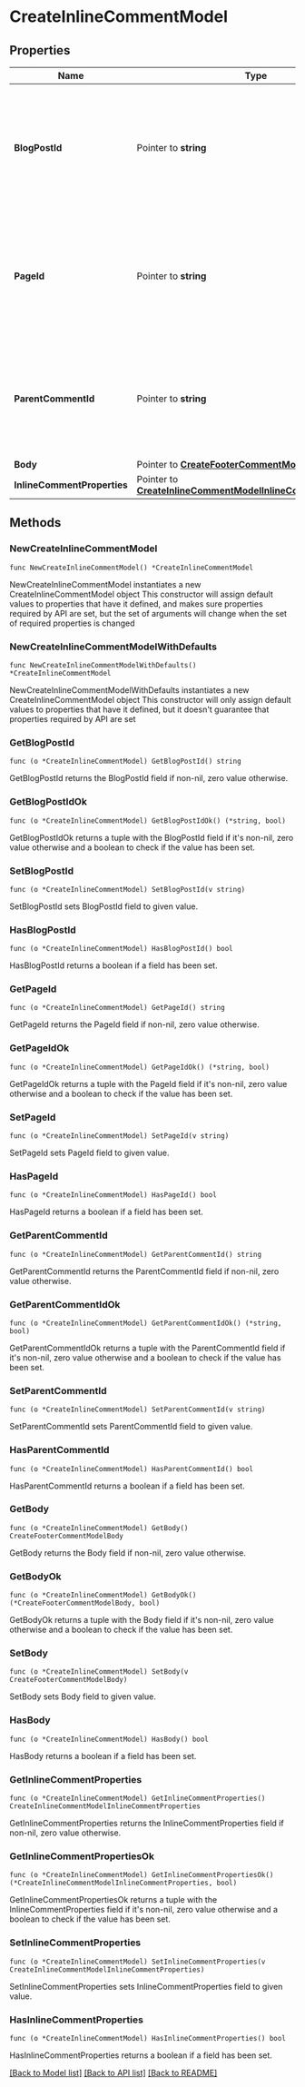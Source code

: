 # CreateInlineCommentModel

## Properties

Name | Type | Description | Notes
------------ | ------------- | ------------- | -------------
**BlogPostId** | Pointer to **string** | ID of the containing blog post, if intending to create a top level footer comment. Do not provide if creating a reply. | [optional] 
**PageId** | Pointer to **string** | ID of the containing page, if intending to create a top level footer comment. Do not provide if creating a reply. | [optional] 
**ParentCommentId** | Pointer to **string** | ID of the parent comment, if intending to create a reply. Do not provide if creating a top level comment. | [optional] 
**Body** | Pointer to [**CreateFooterCommentModelBody**](CreateFooterCommentModelBody.md) |  | [optional] 
**InlineCommentProperties** | Pointer to [**CreateInlineCommentModelInlineCommentProperties**](CreateInlineCommentModelInlineCommentProperties.md) |  | [optional] 

## Methods

### NewCreateInlineCommentModel

`func NewCreateInlineCommentModel() *CreateInlineCommentModel`

NewCreateInlineCommentModel instantiates a new CreateInlineCommentModel object
This constructor will assign default values to properties that have it defined,
and makes sure properties required by API are set, but the set of arguments
will change when the set of required properties is changed

### NewCreateInlineCommentModelWithDefaults

`func NewCreateInlineCommentModelWithDefaults() *CreateInlineCommentModel`

NewCreateInlineCommentModelWithDefaults instantiates a new CreateInlineCommentModel object
This constructor will only assign default values to properties that have it defined,
but it doesn't guarantee that properties required by API are set

### GetBlogPostId

`func (o *CreateInlineCommentModel) GetBlogPostId() string`

GetBlogPostId returns the BlogPostId field if non-nil, zero value otherwise.

### GetBlogPostIdOk

`func (o *CreateInlineCommentModel) GetBlogPostIdOk() (*string, bool)`

GetBlogPostIdOk returns a tuple with the BlogPostId field if it's non-nil, zero value otherwise
and a boolean to check if the value has been set.

### SetBlogPostId

`func (o *CreateInlineCommentModel) SetBlogPostId(v string)`

SetBlogPostId sets BlogPostId field to given value.

### HasBlogPostId

`func (o *CreateInlineCommentModel) HasBlogPostId() bool`

HasBlogPostId returns a boolean if a field has been set.

### GetPageId

`func (o *CreateInlineCommentModel) GetPageId() string`

GetPageId returns the PageId field if non-nil, zero value otherwise.

### GetPageIdOk

`func (o *CreateInlineCommentModel) GetPageIdOk() (*string, bool)`

GetPageIdOk returns a tuple with the PageId field if it's non-nil, zero value otherwise
and a boolean to check if the value has been set.

### SetPageId

`func (o *CreateInlineCommentModel) SetPageId(v string)`

SetPageId sets PageId field to given value.

### HasPageId

`func (o *CreateInlineCommentModel) HasPageId() bool`

HasPageId returns a boolean if a field has been set.

### GetParentCommentId

`func (o *CreateInlineCommentModel) GetParentCommentId() string`

GetParentCommentId returns the ParentCommentId field if non-nil, zero value otherwise.

### GetParentCommentIdOk

`func (o *CreateInlineCommentModel) GetParentCommentIdOk() (*string, bool)`

GetParentCommentIdOk returns a tuple with the ParentCommentId field if it's non-nil, zero value otherwise
and a boolean to check if the value has been set.

### SetParentCommentId

`func (o *CreateInlineCommentModel) SetParentCommentId(v string)`

SetParentCommentId sets ParentCommentId field to given value.

### HasParentCommentId

`func (o *CreateInlineCommentModel) HasParentCommentId() bool`

HasParentCommentId returns a boolean if a field has been set.

### GetBody

`func (o *CreateInlineCommentModel) GetBody() CreateFooterCommentModelBody`

GetBody returns the Body field if non-nil, zero value otherwise.

### GetBodyOk

`func (o *CreateInlineCommentModel) GetBodyOk() (*CreateFooterCommentModelBody, bool)`

GetBodyOk returns a tuple with the Body field if it's non-nil, zero value otherwise
and a boolean to check if the value has been set.

### SetBody

`func (o *CreateInlineCommentModel) SetBody(v CreateFooterCommentModelBody)`

SetBody sets Body field to given value.

### HasBody

`func (o *CreateInlineCommentModel) HasBody() bool`

HasBody returns a boolean if a field has been set.

### GetInlineCommentProperties

`func (o *CreateInlineCommentModel) GetInlineCommentProperties() CreateInlineCommentModelInlineCommentProperties`

GetInlineCommentProperties returns the InlineCommentProperties field if non-nil, zero value otherwise.

### GetInlineCommentPropertiesOk

`func (o *CreateInlineCommentModel) GetInlineCommentPropertiesOk() (*CreateInlineCommentModelInlineCommentProperties, bool)`

GetInlineCommentPropertiesOk returns a tuple with the InlineCommentProperties field if it's non-nil, zero value otherwise
and a boolean to check if the value has been set.

### SetInlineCommentProperties

`func (o *CreateInlineCommentModel) SetInlineCommentProperties(v CreateInlineCommentModelInlineCommentProperties)`

SetInlineCommentProperties sets InlineCommentProperties field to given value.

### HasInlineCommentProperties

`func (o *CreateInlineCommentModel) HasInlineCommentProperties() bool`

HasInlineCommentProperties returns a boolean if a field has been set.


[[Back to Model list]](../README.md#documentation-for-models) [[Back to API list]](../README.md#documentation-for-api-endpoints) [[Back to README]](../README.md)


